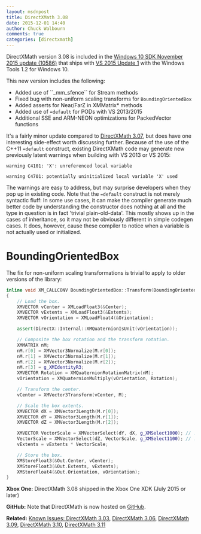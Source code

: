 ```yaml
---
layout: msdnpost
title: DirectXMath 3.08
date: 2015-12-01 14:40
author: Chuck Walbourn
comments: true
categories: [directxmath]
---
```

DirectXMath version 3.08 is included in the <a href="https://walbourn.github.io/windows-10-sdk-november-2015/">Windows 10 SDK November 2015 update (10586)</a> that ships with <a href="https://walbourn.github.io/visual-studio-2015-update-1/">VS 2015 Update 1</a> with the Windows Tools 1.2 for Windows 10.
<!--more-->

This new version includes the following:
<ul>
 	<li>Added use of ``_mm_sfence`` for Stream methods</li>
 	<li>Fixed bug with non-uniform scaling transforms for <code>BoundingOrientedBox</code></li>
 	<li>Added asserts for Near/FarZ in XMMatrix* methods</li>
 	<li>Added use of <code>=default</code> for PODs with VS 2013/2015</li>
 	<li>Additional SSE and ARM-NEON optimizations for PackedVector functions</li>
</ul>

It's a fairly minor update compared to <a href="https://walbourn.github.io/directxmath-3-07/">DirectXMath 3.07</a>, but does have one interesting side-effect worth discussing further. Because of the use of the C++11 <code>=default</code> construct, existing DirectXMath code may generate new previously latent warnings when building with VS 2013 or VS 2015:

    warning C4101: 'X': unreferenced local variable

    warning C4701: potentially uninitialized local variable 'X' used

The warnings are easy to address, but may surprise developers when they pop up in existing code. Note that the <code>=default</code> construct is not merely syntactic fluff: In some use cases, it can make the compiler generate much better code by understanding the constructor does nothing at all and the type in question is in fact 'trivial plain-old-data'. This mostly shows up in the cases of inheritance, so it may not be obviously different in simple codegen cases. It does, however, cause these compiler to notice when a variable is not actually used or initialized.

<h1>BoundingOrientedBox</h1>

The fix for non-uniform scaling transformations is trivial to apply to older versions of the library:

```cpp
inline void XM_CALLCONV BoundingOrientedBox::Transform(BoundingOrientedBox& Out, FXMMATRIX M) const
{
    // Load the box.
    XMVECTOR vCenter = XMLoadFloat3(&Center);
    XMVECTOR vExtents = XMLoadFloat3(&Extents);
    XMVECTOR vOrientation = XMLoadFloat4(&Orientation);

    assert(DirectX::Internal::XMQuaternionIsUnit(vOrientation));

    // Composite the box rotation and the transform rotation.
    XMMATRIX nM;
    nM.r[0] = XMVector3Normalize(M.r[0]);
    nM.r[1] = XMVector3Normalize(M.r[1]);
    nM.r[2] = XMVector3Normalize(M.r[2]);
    nM.r[3] = g_XMIdentityR3;
    XMVECTOR Rotation = XMQuaternionRotationMatrix(nM);
    vOrientation = XMQuaternionMultiply(vOrientation, Rotation);

    // Transform the center.
    vCenter = XMVector3Transform(vCenter, M);

    // Scale the box extents.
    XMVECTOR dX = XMVector3Length(M.r[0]);
    XMVECTOR dY = XMVector3Length(M.r[1]);
    XMVECTOR dZ = XMVector3Length(M.r[2]);

    XMVECTOR VectorScale = XMVectorSelect(dY, dX, g_XMSelect1000); // !!swapped dX and dY
    VectorScale = XMVectorSelect(dZ, VectorScale, g_XMSelect1100); // !!swapped dZ and VectorScale
    vExtents = vExtents * VectorScale;

    // Store the box.
    XMStoreFloat3(&Out.Center, vCenter);
    XMStoreFloat3(&Out.Extents, vExtents);
    XMStoreFloat4(&Out.Orientation, vOrientation);
}
```

<strong>Xbox One:</strong> DirectXMath 3.08 shipped in the Xbox One XDK (July 2015 or later)

<strong>GitHub:</strong> Note that DirectXMath is now hosted on <a href="https://github.com/Microsoft/DirectXMath">GitHub</a>.

<strong>Related:</strong> <a href="https://walbourn.github.io/known-issues-directxmath-3-03/">Known Issues: DirectXMath 3.03</a>, <a href="https://walbourn.github.io/directxmath-3-06/">DirectXMath 3.06,</a> <a href="https://walbourn.github.io/directxmath-3-09/">DirectXMath 3.09</a>, <a href="https://walbourn.github.io/directxmath-3-10/">DirectXMath 3.10</a>, <a href="https://walbourn.github.io/directxmath-3-11/">DirectXMath 3.11</a>
